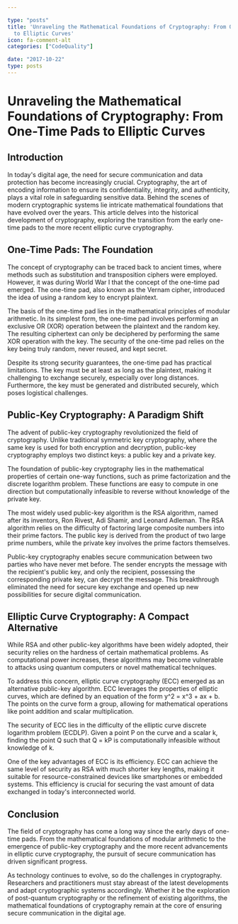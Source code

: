 ```yaml
---

type: "posts"
title: 'Unraveling the Mathematical Foundations of Cryptography: From OneTime Pads
  to Elliptic Curves'
icon: fa-comment-alt
categories: ["CodeQuality"]

date: "2017-10-22"
type: posts
---
```





# Unraveling the Mathematical Foundations of Cryptography: From One-Time Pads to Elliptic Curves

## Introduction

In today's digital age, the need for secure communication and data protection has become increasingly crucial. Cryptography, the art of encoding information to ensure its confidentiality, integrity, and authenticity, plays a vital role in safeguarding sensitive data. Behind the scenes of modern cryptographic systems lie intricate mathematical foundations that have evolved over the years. This article delves into the historical development of cryptography, exploring the transition from the early one-time pads to the more recent elliptic curve cryptography.

## One-Time Pads: The Foundation

The concept of cryptography can be traced back to ancient times, where methods such as substitution and transposition ciphers were employed. However, it was during World War I that the concept of the one-time pad emerged. The one-time pad, also known as the Vernam cipher, introduced the idea of using a random key to encrypt plaintext.

The basis of the one-time pad lies in the mathematical principles of modular arithmetic. In its simplest form, the one-time pad involves performing an exclusive OR (XOR) operation between the plaintext and the random key. The resulting ciphertext can only be deciphered by performing the same XOR operation with the key. The security of the one-time pad relies on the key being truly random, never reused, and kept secret.

Despite its strong security guarantees, the one-time pad has practical limitations. The key must be at least as long as the plaintext, making it challenging to exchange securely, especially over long distances. Furthermore, the key must be generated and distributed securely, which poses logistical challenges.

## Public-Key Cryptography: A Paradigm Shift

The advent of public-key cryptography revolutionized the field of cryptography. Unlike traditional symmetric key cryptography, where the same key is used for both encryption and decryption, public-key cryptography employs two distinct keys: a public key and a private key.

The foundation of public-key cryptography lies in the mathematical properties of certain one-way functions, such as prime factorization and the discrete logarithm problem. These functions are easy to compute in one direction but computationally infeasible to reverse without knowledge of the private key.

The most widely used public-key algorithm is the RSA algorithm, named after its inventors, Ron Rivest, Adi Shamir, and Leonard Adleman. The RSA algorithm relies on the difficulty of factoring large composite numbers into their prime factors. The public key is derived from the product of two large prime numbers, while the private key involves the prime factors themselves.

Public-key cryptography enables secure communication between two parties who have never met before. The sender encrypts the message with the recipient's public key, and only the recipient, possessing the corresponding private key, can decrypt the message. This breakthrough eliminated the need for secure key exchange and opened up new possibilities for secure digital communication.

## Elliptic Curve Cryptography: A Compact Alternative

While RSA and other public-key algorithms have been widely adopted, their security relies on the hardness of certain mathematical problems. As computational power increases, these algorithms may become vulnerable to attacks using quantum computers or novel mathematical techniques.

To address this concern, elliptic curve cryptography (ECC) emerged as an alternative public-key algorithm. ECC leverages the properties of elliptic curves, which are defined by an equation of the form y^2 = x^3 + ax + b. The points on the curve form a group, allowing for mathematical operations like point addition and scalar multiplication.

The security of ECC lies in the difficulty of the elliptic curve discrete logarithm problem (ECDLP). Given a point P on the curve and a scalar k, finding the point Q such that Q = kP is computationally infeasible without knowledge of k.

One of the key advantages of ECC is its efficiency. ECC can achieve the same level of security as RSA with much shorter key lengths, making it suitable for resource-constrained devices like smartphones or embedded systems. This efficiency is crucial for securing the vast amount of data exchanged in today's interconnected world.

## Conclusion

The field of cryptography has come a long way since the early days of one-time pads. From the mathematical foundations of modular arithmetic to the emergence of public-key cryptography and the more recent advancements in elliptic curve cryptography, the pursuit of secure communication has driven significant progress.

As technology continues to evolve, so do the challenges in cryptography. Researchers and practitioners must stay abreast of the latest developments and adapt cryptographic systems accordingly. Whether it be the exploration of post-quantum cryptography or the refinement of existing algorithms, the mathematical foundations of cryptography remain at the core of ensuring secure communication in the digital age.